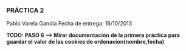 ### PRÁCTICA 2 ###

Pablo Varela Gandía
Fecha de entrega: 16/10/2013


**TODO: PASO 6 --> Mirar documentación de la primera práctica para guardar el valor de las cookies de ordenacion(nombre,fecha)**